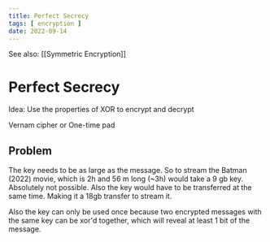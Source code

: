 ```yaml
---
title: Perfect Secrecy
tags: [ encryption ]
date: 2022-09-14
---
```


See also: [[Symmetric Encryption]]

# Perfect Secrecy
Idea: Use the properties of XOR to encrypt and decrypt

Vernam cipher or One-time pad

## Problem
The key needs to be as large as the message. So to stream the Batman (2022) movie, which is 2h and 56 m long (~3h) would take a 9 gb key. Absolutely not possible. Also the key would have to be transferred at the same time. Making it a 18gb transfer to stream it.

Also the key can only be used once because two encrypted messages with the same key can be xor'd together, which will reveal at least 1 bit of the message.


